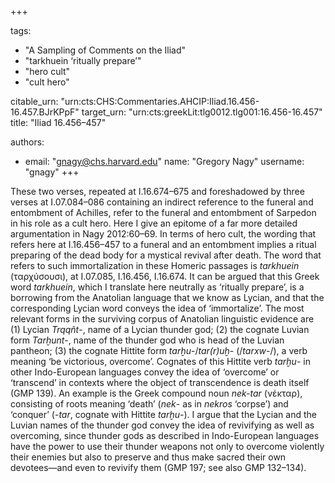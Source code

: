 +++

tags:
- "A Sampling of Comments on the Iliad"
- "tarkhuein ‘ritually prepare’"
- "hero cult"
- "cult hero"

citable_urn: "urn:cts:CHS:Commentaries.AHCIP:Iliad.16.456-16.457.BJrKPpF"
target_urn: "urn:cts:greekLit:tlg0012.tlg001:16.456-16.457"
title: "Iliad 16.456–457"

authors:
- email: "gnagy@chs.harvard.edu"
  name: "Gregory Nagy"
  username: "gnagy"
+++

<p>These two verses, repeated at I.16.674–675 and foreshadowed by three verses at I.07.084–086 containing an indirect reference to the funeral and entombment of Achilles, refer to the funeral and entombment of Sarpedon in his role as a cult hero. Here I give an epitome of a far more detailed argumentation in Nagy 2012:60–69. In terms of hero cult, the wording that refers here at I.16.456–457 to a funeral and an entombment implies a ritual preparing of the dead body for a mystical revival after death. The word that refers to such immortalization in these Homeric passages is <em>tarkhuein</em> (ταρχύσουσι), at I.07.085, I.16.456, I.16.674. It can be argued that this Greek word <em>tarkhuein</em>, which I translate here neutrally as ‘ritually prepare’, is a borrowing from the Anatolian language that we know as Lycian, and that the corresponding Lycian word conveys the idea of ‘immortalize’. The most relevant forms in the surviving corpus of Anatolian linguistic evidence are (1) Lycian <em>Trqqñt</em>-, name of a Lycian thunder god; (2) the cognate Luvian form <em>Tarḫunt</em>-, name of the thunder god who is head of the Luvian pantheon; (3) the cognate Hittite form <em>tarḫu</em>-/<em>tar(r)uḫ</em>- (/<em>tarxw</em>-/), a verb meaning ‘be victorious, overcome’. Cognates of this Hittite verb <em>tarḫu</em>- in other Indo-European languages convey the idea of ‘overcome’ or ‘transcend’ in contexts where the object of transcendence is death itself (GMP 139). An example is the Greek compound noun <em>nek-tar</em> (νέκταρ), consisting of roots meaning ‘death’ (<em>nek</em>- as in <em>nekros</em> ‘corpse’) and ‘conquer’ (-<em>tar</em>, cognate with Hittite <em>tarḫu</em>-). I argue that the Lycian and the Luvian names of the thunder god convey the idea of revivifying as well as overcoming, since thunder gods as described in Indo-European languages have the power to use their thunder weapons not only to overcome violently their enemies but also to preserve and thus make sacred their own devotees—and even to revivify them (GMP 197; see also GMP 132–134).</p>
